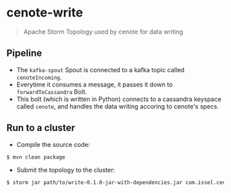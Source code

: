 # cenote-write

> Apache Storm Topology used by cenote for data writing

## Pipeline

* The `kafka-spout` Spout is connected to a kafka topic called `cenoteIncoming`.
* Everytime it consumes a message, it passes it down to `forwardToCassandra` Bolt.
* This bolt (which is written in Python) connects to a cassandra keyspace called `cenote`, and handles the data writing accoring to cenote's specs.

## Run to a cluster

* Compile the source code:

```bash
$ mvn clean package
```

* Submit the topology to the cluster:

```bash
$ storm jar path/to/write-0.1.0-jar-with-dependencies.jar com.issel.cenote.WriteTopology WriteTopology
```